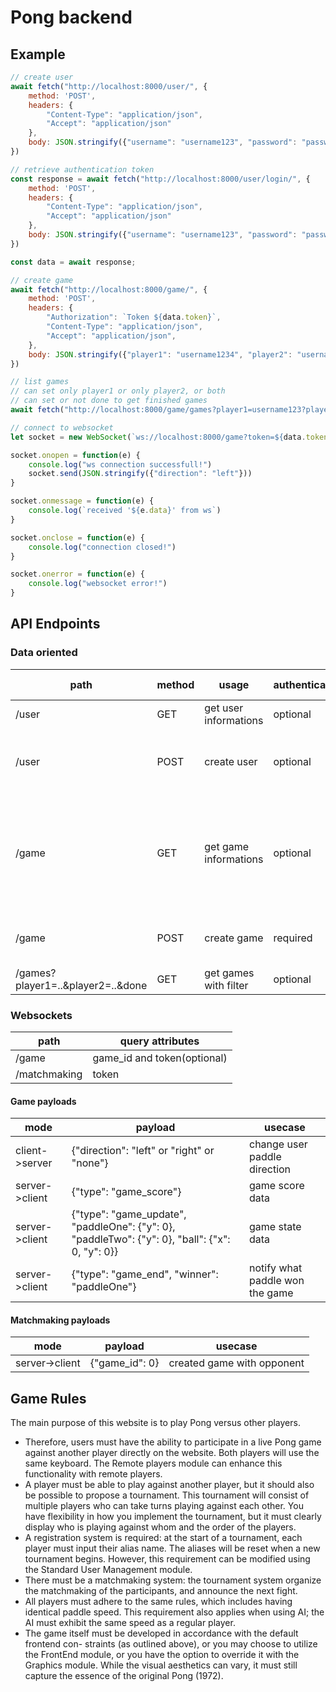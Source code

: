 # Pong backend

## Example

```js
// create user
await fetch("http://localhost:8000/user/", {
    method: 'POST',
    headers: {
        "Content-Type": "application/json",
		"Accept": "application/json"
    },
    body: JSON.stringify({"username": "username123", "password": "password123"}),
})

// retrieve authentication token
const response = await fetch("http://localhost:8000/user/login/", {
	method: 'POST',
	headers: {
		"Content-Type": "application/json",
		"Accept": "application/json"
	},
	body: JSON.stringify({"username": "username123", "password": "password123"}),
})

const data = await response;

// create game
await fetch("http://localhost:8000/game/", {
    method: 'POST',
    headers: {
		"Authorization": `Token ${data.token}`,
        "Content-Type": "application/json",
		"Accept": "application/json",
    },
    body: JSON.stringify({"player1": "username1234", "player2": "username123"}),
})

// list games
// can set only player1 or only player2, or both
// can set or not done to get finished games
await fetch("http://localhost:8000/game/games?player1=username123?player2=username1234&done")

// connect to websocket
let socket = new WebSocket(`ws://localhost:8000/game?token=${data.token}&game_id=1`)

socket.onopen = function(e) {
	console.log("ws connection successfull!")
	socket.send(JSON.stringify({"direction": "left"}))
}

socket.onmessage = function(e) {
	console.log(`received '${e.data}' from ws`)
}

socket.onclose = function(e) {
	console.log("connection closed!")
}

socket.onerror = function(e) {
	console.log("websocket error!")
}
```

## API Endpoints

### Data oriented

| path | method | usage | authentication | restrictions | payload | return values |
| ---- | ------ | ----- | -------------- | ------------ | ------- | ------------- |
| /user | GET | get user informations | optional | none | none | {"username" (string)}
| /user | POST | create user | optional | none | { "username": "...", "password": "..." } | none |
| /game | GET | get game informations | optional | none | none | {"paddleOne" (string), "paddleTwo" (string), "player1" (id), "player2" (id), "winner" (id)}
| /game | POST | create game | required | none | { "player1" (string), "player2" (string) } |
| /games?player1=..&player2=..&done | GET | get games with filter | optional | none | none |

### Websockets

| path | query attributes |
| ---- | ---------------- |
| /game | game_id and token(optional) |
| /matchmaking | token |

#### Game payloads

| mode | payload | usecase |
| ---- | ------- | ------- |
| client->server | {"direction": "left" or "right" or "none"} | change user paddle direction
| server->client | {"type": "game_score"} | game score data |
| server->client | {"type": "game_update", "paddleOne": {"y": 0}, "paddleTwo": {"y": 0}, "ball": {"x": 0, "y": 0}} | game state data |
| server->client | {"type": "game_end", "winner": "paddleOne"} | notify what paddle won the game |

#### Matchmaking payloads

| mode | payload | usecase |
| ---- | ------- | ------- |
| server->client | {"game_id": 0} | created game with opponent |

## Game Rules

The main purpose of this website is to play Pong versus other players.
- Therefore, users must have the ability to participate in a live Pong game against
another player directly on the website. Both players will use the same keyboard.
The Remote players module can enhance this functionality with remote players.
- A player must be able to play against another player, but it should also be possible
to propose a tournament. This tournament will consist of multiple players who
can take turns playing against each other. You have flexibility in how you implement
the tournament, but it must clearly display who is playing against whom and the
order of the players.
- A registration system is required: at the start of a tournament, each player
must input their alias name. The aliases will be reset when a new tournament
begins. However, this requirement can be modified using the Standard User
Management module.
- There must be a matchmaking system: the tournament system organize the
matchmaking of the participants, and announce the next fight.
- All players must adhere to the same rules, which includes having identical paddle
speed. This requirement also applies when using AI; the AI must exhibit the same
speed as a regular player.
- The game itself must be developed in accordance with the default frontend con-
straints (as outlined above), or you may choose to utilize the FrontEnd module,
or you have the option to override it with the Graphics module. While the visual
aesthetics can vary, it must still capture the essence of the original Pong (1972).

